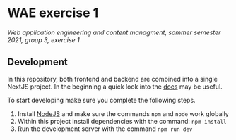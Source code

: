 # WAE exercise 1
*Web application engineering and content managment, sommer semester 2021, group 3, exercise 1*

## Development

In this repository, both frontend and backend are combined into a single NextJS project. In the beginning a quick look into the [docs](https://nextjs.org) may be useful.

To start developing make sure you complete the following steps.

1. Install [NodeJS](https://nodejs.org/) and make sure the commands `npm` and `node` work globally
2. Within this project install dependencies with the command: `npm install`
3. Run the development server with the command `npm run dev`